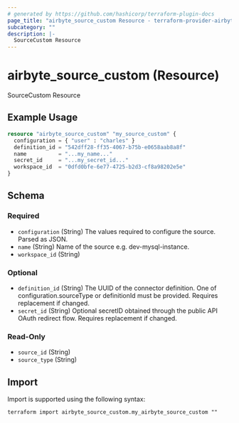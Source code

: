 ```yaml
---
# generated by https://github.com/hashicorp/terraform-plugin-docs
page_title: "airbyte_source_custom Resource - terraform-provider-airbyte"
subcategory: ""
description: |-
  SourceCustom Resource
---
```


# airbyte_source_custom (Resource)

SourceCustom Resource

## Example Usage

```terraform
resource "airbyte_source_custom" "my_source_custom" {
  configuration = { "user" : "charles" }
  definition_id = "542dff28-ff35-4067-b75b-e0658aab8a8f"
  name          = "...my_name..."
  secret_id     = "...my_secret_id..."
  workspace_id  = "0dfd0bfe-6e77-4725-b2d3-cf8a98202e5e"
}
```

<!-- schema generated by tfplugindocs -->
## Schema

### Required

- `configuration` (String) The values required to configure the source. Parsed as JSON.
- `name` (String) Name of the source e.g. dev-mysql-instance.
- `workspace_id` (String)

### Optional

- `definition_id` (String) The UUID of the connector definition. One of configuration.sourceType or definitionId must be provided. Requires replacement if changed.
- `secret_id` (String) Optional secretID obtained through the public API OAuth redirect flow. Requires replacement if changed.

### Read-Only

- `source_id` (String)
- `source_type` (String)

## Import

Import is supported using the following syntax:

```shell
terraform import airbyte_source_custom.my_airbyte_source_custom ""
```
